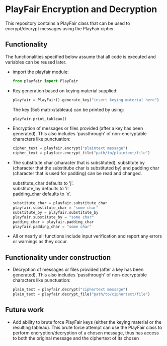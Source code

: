 # PlayFair Encryption and Decryption

This repository contains a PlayFair class that can be used to encrypt/decrypt messages using the PlayFair cipher.

## Functionality

The functionalities specified below assume that all code is executed and variables can be reused later.

- import the playfair module:

  ```python
  from playfair import PlayFair
  ```

- Key generation based on keying material supplied:

  ```python
  playfair = PlayFair().generate_key("insert keying material here")
  ```

  The key (5x5 matrix/tableau) can be printed by using:

  ```python
  playfair.print_tableau()
  ```

- Encryption of messages or files provided (after a key has been generated).
  This also includes 'passthrough' of non-encryptable characters like punctuation:

  ```python
  cipher_text = playfair.encrypt("plaintext message")
  cipher_text = playfair.encrypt_file("path/to/plaintext/file")
  ```

- The substitute char (character that is substituted), substitute by (character that the substitube char is substituted by) and padding char (character that is used for padding) can be read and changed.

  substitute_char defaults to 'j'.  
  substitute_by defaults to 'i'.  
  padding_char defaults to 'x'.

  ```python
  substitute_char = playfair.substitute_char
  playfair.substitute_char = "some char"
  substitute_by = playfair.substitute_by
  playfair.substitute_by = "some char"
  padding_char = playfair.padding_char
  playfair.padding_char = "some char"
  ```

- All or nearly all functions include input verification and report any errors or warnings as they occur.

## Functionality under construction

- Decryption of messages or files provided (after a key has been generated).
  This also includes 'passthrough' of non-decryptable characters like punctuation:

  ```python
  plain_text = playfair.decrypt("ciphertext message")
  plain_text = playfair.decrypt_file("path/to/ciphertext/file")
  ```

## Future work

- Add ability to brute force PlayFair keys (either the keying material or the resulting tableau).
  This brute force attempt can use the PlayFair class to perform encryption/decryption of a chosen message,
  thus has access to both the original message and the ciphertext of its chosen
